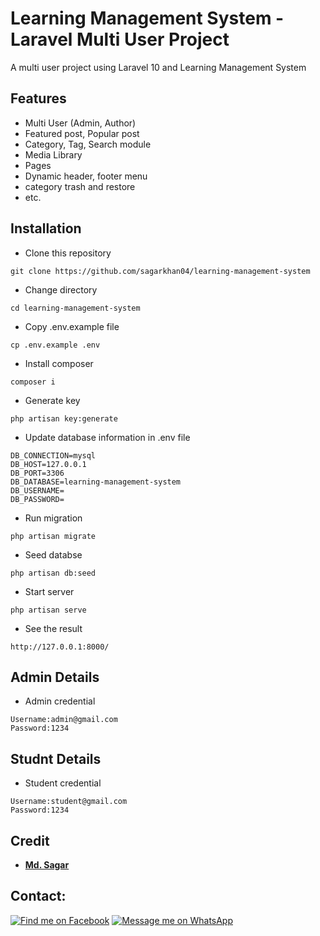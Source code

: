 # Learning Management System - Laravel Multi User Project

A multi user project using Laravel 10 and Learning Management System

## Features

- Multi User (Admin, Author)
- Featured post, Popular post
- Category, Tag, Search module
- Media Library
- Pages
- Dynamic header, footer menu
- category trash and restore
- etc.

## Installation

- Clone this repository
```
git clone https://github.com/sagarkhan04/learning-management-system
```
- Change directory
```
cd learning-management-system
```
- Copy .env.example file
```
cp .env.example .env
```
- Install composer
```
composer i
```
- Generate key
```
php artisan key:generate
```
- Update database information in .env file
```
DB_CONNECTION=mysql
DB_HOST=127.0.0.1
DB_PORT=3306
DB_DATABASE=learning-management-system
DB_USERNAME=
DB_PASSWORD=
```
- Run migration
```
php artisan migrate
```
- Seed databse
```
php artisan db:seed
```
- Start server
```
php artisan serve
```
- See the result
```
http://127.0.0.1:8000/
```

## Admin Details
- Admin credential
```
Username:admin@gmail.com
Password:1234
```

## Studnt Details
- Student credential
```
Username:student@gmail.com
Password:1234
```

## Credit

- **[Md. Sagar](https://github.com/sagarkhan04/)**

## Contact:
[![Find me on Facebook](https://img.shields.io/badge/Facebook-1877F2?style=for-the-badge&logo=facebook&logoColor=white)](https://www.facebook.com/sagarr04)  [![Message me on WhatsApp](https://img.shields.io/badge/WhatsApp-25D366?style=for-the-badge&logo=whatsapp&logoColor=white)](https://wa.me/01518955440)
